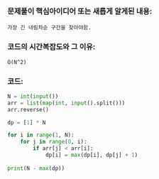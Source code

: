 ### 문제풀이 핵심아이디어 또는 새롭게 알게된 내용: 
    가장 긴 내림차순 구간을 찾아야함. 
    
### 코드의 시간복잡도와 그 이유:
    O(N^2) 


### 코드:
```python
N = int(input())
arr = list(map(int, input().split()))
arr.reverse()

dp = [1] * N

for i in range(1, N):
    for j in range(0, i):
        if arr[j] < arr[i]:
            dp[i] = max(dp[i], dp[j] + 1)
            
print(N - max(dp))
```
